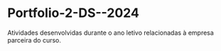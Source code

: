 # Portfolio-2-DS--2024
Atividades desenvolvidas durante o ano letivo relacionadas à empresa parceira do curso.
